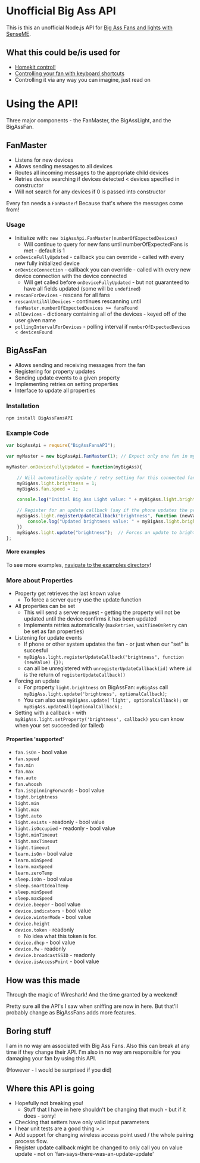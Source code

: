 Unofficial Big Ass API
======================
This is this an unofficial Node.js API for [Big Ass Fans and lights with SenseME](www.bigassfans.com).

What this could be/is used for
------------------------------
 - [Homekit control!](https://github.com/sean9keenan/homebridge-bigAssFans)
 - [Controlling your fan with keyboard shortcuts](https://github.com/sean9keenan/BigAssFansAPI/blob/master/Examples/fastDimLights.js)
 - Controlling it via any way you can imagine, just read on

Using the API!
==============
Three major components - the FanMaster, the BigAssLight, and the BigAssFan.

FanMaster
---------
 - Listens for new devices
 - Allows sending messages to all devices
 - Routes all incoming messages to the appropriate child devices
 - Retries device searching if devices detected < devices specified in constructor
 - Will not search for any devices if 0 is passed into constructor

Every fan needs a `FanMaster`! Because that's where the messages come from!

### Usage
 - Initialize with: `new bigAssApi.FanMaster(numberOfExpectedDevices)`
 	- Will continue to query for new fans until numberOfExpectedFans is met - default is 1
 - `onDeviceFullyUpdated` - callback you can override - called with every new fully initialized device
 - `onDeviceConnection` - callback you can override - called with every new device connection with the device connected
 	- Will get called before `onDeviceFullyUpdated` - but not guaranteed to have all fields updated (some will be `undefined`)
 - `rescanForDevices` - rescans for all fans
 - `rescanUntilAllDevices` - continues rescanning until `fanMaster.numberOfExpectedDevices >= fansFound`
 - `allDevices` - dictionary containing all of the devices - keyed off of the user given name
 - `pollingIntervalForDevices` - polling interval if `numberOfExpectedDevices < devicesFound`

BigAssFan
---------
 - Allows sending and receiving messages from the fan
 - Registering for property updates
 - Sending update events to a given property
 - Implementing retries on setting properties
 - Interface to update all properties

### Installation

```
npm install BigAssFansAPI
```

### Example Code

```javascript
var bigAssApi = require("BigAssFansAPI");

var myMaster = new bigAssApi.FanMaster(1); // Expect only one fan in my setup

myMaster.onDeviceFullyUpdated = function(myBigAss){

    // Will automatically update / retry setting for this connected fan
    myBigAss.light.brightness = 1;
    myBigAss.fan.speed = 1;

    console.log("Initial Big Ass Light value: " + myBigAss.light.brightness);

    // Register for an update callback (say if the phone updates the property)
    myBigAss.light.registerUpdateCallback("brightness", function (newValue) {
        console.log("Updated brightness value: " + myBigAss.light.brightness); // or newValue
    })
    myBigAss.light.update("brightness");  // Forces an update to brightness
};

```

#### More examples
To see more examples, [navigate to the examples directory](./Examples)!

### More about Properties
 - Property get retrieves the last known value
 	- To force a server query use the update function
 - All properties can be set
 	- This will send a server request - getting the property will not be updated until the device confirms it has been updated
 	- Implements retries automatically (`maxRetries`, `waitTimeOnRetry` can be set as fan properties)
 - Listening for update events
 	- If phone or other system updates the fan - or just when our "set" is succesful
 	- `myBigAss.light.registerUpdateCallback("brightness", function (newValue) {});`
 	- can all be unregistered with `unregisterUpdateCallback(id)` where `id` is the return of `registerUpdateCallback()`
 - Forcing an update
 	- For property `light.brightness` on BigAssFan: `myBigAss` call `myBigAss.light.update('brightness', optionalCallback)`;
 	- You can also use `myBigAss.update('light', optionalCallback);` or `myBigAss.updateAll(optionalCallback);`
 - Setting with a callback - with `myBigAss.light.setProperty('brightness', callback)` you can know when your set succeeded (or failed)

#### Properties 'supported'
 - `fan.isOn` - bool value
 - `fan.speed`
 - `fan.min`
 - `fan.max`
 - `fan.auto`
 - `fan.whoosh`
 - `fan.isSpinningForwards` - bool value
 - `light.brightness`
 - `light.min`
 - `light.max`
 - `light.auto`
 - `light.exists` - readonly - bool value
 - `light.isOccupied` - readonly - bool value
 - `light.minTimeout`
 - `light.maxTimeout`
 - `light.timeout`
 - `learn.isOn` - bool value
 - `learn.minSpeed`
 - `learn.maxSpeed`
 - `learn.zeroTemp`
 - `sleep.isOn` - bool value
 - `sleep.smartIdealTemp`
 - `sleep.minSpeed`
 - `sleep.maxSpeed`
 - `device.beeper` - bool value
 - `device.indicators` - bool value
 - `device.winterMode` - bool value
 - `device.height`
 - `device.token` - readonly
	- No idea what this token is for.
 - `device.dhcp` - bool value
 - `device.fw` - readonly
 - `device.broadcastSSID` - readonly
 - `device.isAccessPoint` - bool value

How was this made
-----------------
Through the magic of Wireshark! And the time granted by a weekend!

Pretty sure all the API's I saw when sniffing are now in here. But that'll probably change as BigAssFans adds more features.

Boring stuff 
------------
I am in no way am associated with Big Ass Fans. Also this can break at any time if they change their API. I'm also in no way am responsible for you damaging your fan by using this API.

(However - I would be surprised if you did)

Where this API is going
-----------------------
 - Hopefully not breaking you!
 	- Stuff that I have in here shouldn't be changing that much - but if it does - sorry!
 - Checking that setters have only valid input parameters
 - I hear unit tests are a good thing >.>
 - Add support for changing wireless access point used / the whole pairing process flow.
 - Register update callback might be changed to only call you on value update - not on 'fan-says-there-was-an-update-update'
